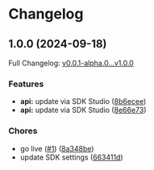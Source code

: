 # Changelog

## 1.0.0 (2024-09-18)

Full Changelog: [v0.0.1-alpha.0...v1.0.0](https://github.com/pilfo/rainbows/compare/v0.0.1-alpha.0...v1.0.0)

### Features

* **api:** update via SDK Studio ([8b6ecee](https://github.com/pilfo/rainbows/commit/8b6eceec4dade7137cf6b3e2e8c66a91e7a0c303))
* **api:** update via SDK Studio ([8e66e73](https://github.com/pilfo/rainbows/commit/8e66e738edcd23d5225f54d96f78b79b87258c61))


### Chores

* go live ([#1](https://github.com/pilfo/rainbows/issues/1)) ([8a348be](https://github.com/pilfo/rainbows/commit/8a348be08a5a9d3849f785947414e0b292d4df4d))
* update SDK settings ([663411d](https://github.com/pilfo/rainbows/commit/663411d5fdd5f3b94b48fc4cb2a159b266915b60))
